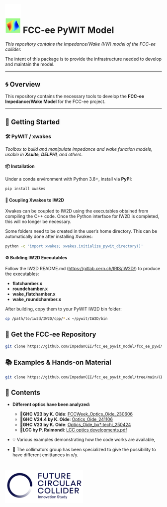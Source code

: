 # <img src="CEI_section_meeting/4_Full_Impedance_Model/logo/cei_logo.png" alt="CEI Logo" width="50"/>  FCC-ee PyWIT Model 

*This repository contains the Impedance/Wake (I/W) model of the FCC-ee collider.*

The intent of this package is to provide the infrastructure needed to develop and maintain the model.

---

## 🌀 Overview

This repository contains the necessary tools to develop the **FCC-ee Impedance/Wake Model** for the FCC-ee project.  

---
## 🚀 Getting Started

### 🛠️ PyWIT / xwakes 

*Toolbox to build and manipulate impedance and wake function models, usable in **Xsuite**, **DELPHI**, and others.*

#### 📦 Installation

Under a conda environment with Python 3.8+, install via **PyPI**: 

```bash
pip install xwakes
```

#### 🔗 Coupling Xwakes to IW2D
Xwakes can be coupled to IW2D using the executables obtained from compiling the C++ code.
Once the Python interface for IW2D is completed, this will no longer be necessary.

Some folders need to be created in the user’s home directory. This can be automatically done after installing Xwakes:

```bash
python -c 'import xwakes; xwakes.initialize_pywit_directory()'
```
#### ⚙️ Building IW2D Executables

Follow the IW2D README.md (https://gitlab.cern.ch/IRIS/IW2D/) to produce the executables:
- **flatchamber.x** 
- **roundchamber.x** 
- **wake_flatchamber.x** 
- **wake_roundchamber.x** 

After building, copy them to your PyWIT IW2D bin folder:

```bash
cp /path/to/iw2d/IW2D/cpp/*.x ~/pywit/IW2D/bin
```


## 📂 Get the FCC-ee Repository

```bash
git clone https://github.com/ImpedanCEI/fcc_ee_pywit_model/fcc_ee_pywit_model
```

## 📚 Examples & Hands-on Material

```bash
git clone https://github.com/ImpedanCEI/fcc_ee_pywit_model/tree/main/CEI_section_meeting
```


## 📁 Contents

- **Different optics have been analyzed:**
    - 📄**GHC V23 by K. Oide**: [FCCWeek_Optics_Oide_230606](https://indico.cern.ch/event/1202105/contributions/5408583/attachments/2659051/4608141/FCCWeek_Optics_Oide_230606.pdf)
    - 📄**GHC V24.4 by K. Oide**: [Optics_Oide_241106](https://indico.cern.ch/event/1471642/contributions/6210189/attachments/2961576/5209132/Optics_Oide_241106.pdf)
    - 📄**GHC V23 by K. Oide**: [Optics_Oide_bx*:techi_250424](https://indico.cern.ch/event/1509196/contributions/6480794/attachments/3055731/5402860/Optics_Oide_bx*_techi_250424.pdf)
    - 📄**LCC by P. Raimondi**: [LCC optics developments.pdf ](https://indico.cern.ch/event/1566197/contributions/6605749/attachments/3106610/5506004/LCC%20optics%20developments.pdf)


- 💡 Various examples demonstrating how the code works are available,

- 🎯 The collimators group has been specialized to give the possibility to have different emittances in x/y.

# <img src="CEI_section_meeting/4_Full_Impedance_Model/logo/fcc.png"  alt="CEI Logo" width="250"/> 







